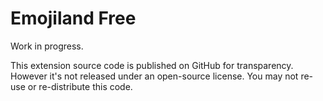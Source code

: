 # Emojiland Free

Work in progress.

This extension source code is published on GitHub for transparency.
However it's not released under an open-source license.
You may not re-use or re-distribute this code.
